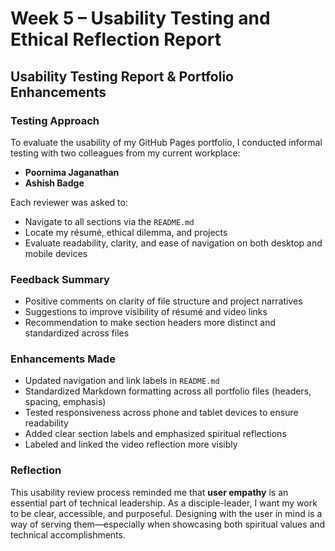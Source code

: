 # Week 5 – Usability Testing and Ethical Reflection Report

## Usability Testing Report & Portfolio Enhancements

### Testing Approach
To evaluate the usability of my GitHub Pages portfolio, I conducted informal testing with two colleagues from my current workplace:
- **Poornima Jaganathan**
- **Ashish Badge**

Each reviewer was asked to:
- Navigate to all sections via the `README.md`
- Locate my résumé, ethical dilemma, and projects
- Evaluate readability, clarity, and ease of navigation on both desktop and mobile devices

### Feedback Summary
- Positive comments on clarity of file structure and project narratives  
- Suggestions to improve visibility of résumé and video links  
- Recommendation to make section headers more distinct and standardized across files

### Enhancements Made
- Updated navigation and link labels in `README.md`  
- Standardized Markdown formatting across all portfolio files (headers, spacing, emphasis)  
- Tested responsiveness across phone and tablet devices to ensure readability  
- Added clear section labels and emphasized spiritual reflections  
- Labeled and linked the video reflection more visibly

### Reflection
This usability review process reminded me that **user empathy** is an essential part of technical leadership. As a disciple-leader, I want my work to be clear, accessible, and purposeful. Designing with the user in mind is a way of serving them—especially when showcasing both spiritual values and technical accomplishments.

